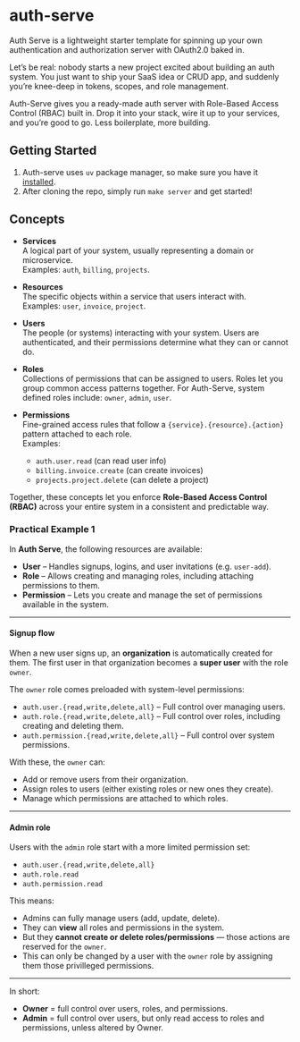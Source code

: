 # auth-serve

Auth Serve is a lightweight starter template for spinning up your own authentication and authorization server with OAuth2.0 baked in.

Let’s be real: nobody starts a new project excited about building an auth system. You just want to ship your SaaS idea or CRUD app, and suddenly you’re knee-deep in tokens, scopes, and role management.

Auth-Serve gives you a ready-made auth server with Role-Based Access Control (RBAC) built in. Drop it into your stack, wire it up to your services, and you’re good to go. Less boilerplate, more building.

## Getting Started

1. Auth-serve uses `uv` package manager, so make sure you have it [installed](https://docs.astral.sh/uv/).
2. After cloning the repo, simply run `make server` and get started!


## Concepts  

- **Services**  
  A logical part of your system, usually representing a domain or microservice.  
  Examples: `auth`, `billing`, `projects`.  

- **Resources**  
  The specific objects within a service that users interact with.  
  Examples: `user`, `invoice`, `project`.  

- **Users**  
  The people (or systems) interacting with your system. Users are authenticated, and their permissions determine what they can or cannot do.  

- **Roles**  
  Collections of permissions that can be assigned to users. Roles let you group common access patterns together. For Auth-Serve, system defined roles include: `owner`, `admin`, `user`. 

- **Permissions**  
  Fine-grained access rules that follow a `{service}.{resource}.{action}` pattern attached to each role.  
  Examples:  
  - `auth.user.read` (can read user info)  
  - `billing.invoice.create` (can create invoices)  
  - `projects.project.delete` (can delete a project)  

Together, these concepts let you enforce **Role-Based Access Control (RBAC)** across your entire system in a consistent and predictable way.  

### Practical Example 1

In **Auth Serve**, the following resources are available:

- **User** – Handles signups, logins, and user invitations (e.g. `user-add`).  
- **Role** – Allows creating and managing roles, including attaching permissions to them.  
- **Permission** – Lets you create and manage the set of permissions available in the system.  

---

#### Signup flow
When a new user signs up, an **organization** is automatically created for them. The first user in that organization becomes a **super user** with the role `owner`.  

The `owner` role comes preloaded with system-level permissions:

- `auth.user.{read,write,delete,all}` – Full control over managing users.  
- `auth.role.{read,write,delete,all}` – Full control over roles, including creating and deleting them.  
- `auth.permission.{read,write,delete,all}` – Full control over system permissions.  

With these, the `owner` can:  
- Add or remove users from their organization.  
- Assign roles to users (either existing roles or new ones they create).  
- Manage which permissions are attached to which roles.  

---

#### Admin role
Users with the `admin` role start with a more limited permission set:  

- `auth.user.{read,write,delete,all}`  
- `auth.role.read`  
- `auth.permission.read`  

This means:  
- Admins can fully manage users (add, update, delete).  
- They can **view** all roles and permissions in the system.  
- But they **cannot create or delete roles/permissions** — those actions are reserved for the `owner`.
- This can only be changed by a user with the `owner` role by assigning them those privilleged permissions.

---

In short:  
- **Owner** = full control over users, roles, and permissions.  
- **Admin** = full control over users, but only read access to roles and permissions, unless altered by Owner.  
